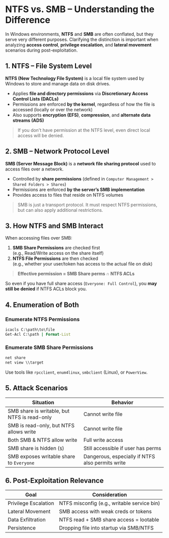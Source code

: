 # NTFS vs. SMB – Understanding the Difference

In Windows environments, **NTFS** and **SMB** are often conflated, but they serve very different purposes. Clarifying the distinction is important when analyzing **access control**, **privilege escalation**, and **lateral movement** scenarios during post-exploitation.
## 1. NTFS – File System Level

**NTFS (New Technology File System)** is a local file system used by Windows to store and manage data on disk drives.

- Applies **file and directory permissions** via **Discretionary Access Control Lists (DACLs)**
- Permissions are enforced **by the kernel**, regardless of how the file is accessed (locally or over the network)
- Also supports **encryption (EFS)**, **compression**, and **alternate data streams (ADS)**

> If you don't have permission at the NTFS level, even direct local access will be denied.
## 2. SMB – Network Protocol Level

**SMB (Server Message Block)** is a **network file sharing protocol** used to access files over a network.

- Controlled by **share permissions** (defined in `Computer Management > Shared Folders > Shares`)
- Permissions are enforced **by the server’s SMB implementation**
- Provides access to files that reside on NTFS volumes

> SMB is just a transport protocol. It must respect NTFS permissions, but can also apply additional restrictions.
## 3. How NTFS and SMB Interact

When accessing files over SMB:

1. **SMB Share Permissions** are checked first  
    (e.g., Read/Write access on the share itself)    
2. **NTFS File Permissions** are then checked  
    (e.g., whether your user/token has access to the actual file on disk)

> **Effective permission = SMB Share perms ∩ NTFS ACLs**

So even if you have full share access (`Everyone: Full Control`), you **may still be denied** if NTFS ACLs block you.
## 4. Enumeration of Both
### Enumerate NTFS Permissions

```cmd
icacls C:\path\to\file
Get-Acl C:\path | Format-List
```
### Enumerate SMB Share Permissions

```cmd
net share
net view \\target
```

Use tools like `rpcclient`, `enum4linux`, `smbclient` (Linux), or `PowerView`.
## 5. Attack Scenarios

| Situation                                    | Behavior                                         |
| -------------------------------------------- | ------------------------------------------------ |
| SMB share is writable, but NTFS is read-only | Cannot write file                                |
| SMB is read-only, but NTFS allows write      | Cannot write file                                |
| Both SMB & NTFS allow write                  | Full write access                                |
| SMB share is hidden (`$`)                    | Still accessible if user has perms               |
| SMB exposes writable share to `Everyone`     | Dangerous, especially if NTFS also permits write |
## 6. Post-Exploitation Relevance

|Goal|Consideration|
|---|---|
|Privilege Escalation|NTFS misconfig (e.g., writable service bin)|
|Lateral Movement|SMB access with weak creds or tokens|
|Data Exfiltration|NTFS read + SMB share access = lootable|
|Persistence|Dropping file into startup via SMB/NTFS|
